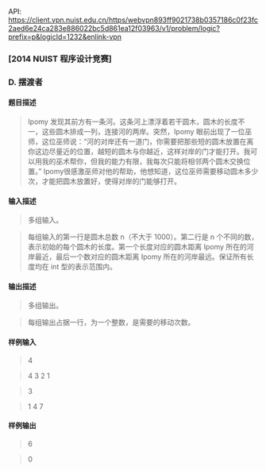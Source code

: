 API: https://client.vpn.nuist.edu.cn/https/webvpn893ff9021738b0357186c0f23fc2aed6e24ca283e886022bc5d861ea12f03963/v1/problem/logic?prefix=p&logicId=1232&enlink-vpn

### [2014 NUIST 程序设计竞赛]
### D. 摆渡者
> 
#### 题目描述
> Ipomy 发现其前方有一条河。这条河上漂浮着若干圆木，圆木的长度不一，这些圆木排成一列，连接河的两岸。突然，Ipomy 眼前出现了一位巫师，这位巫师说：“河的对岸还有一道门，你需要把那些短的圆木放置在离你这边尽量近的位置，越短的圆木与你越近，这样对岸的门才能打开。我可以用我的巫术帮你，但我的能力有限，我每次只能将相邻两个圆木交换位置。” Ipomy很感激巫师对他的帮助，他想知道，这位巫师需要移动圆木多少次，才能把圆木放置好，使得对岸的门能够打开。

#### 输入描述
> 多组输入。

> 每组输入的第一行是圆木总数 n（不大于 1000）。第二行是 n 个不同的数，表示初始的每个圆木的长度。第一个长度对应的圆木距离 Ipomy 所在的河岸最近，最后一个数对应的圆木距离 Ipomy 所在的河岸最远。保证所有长度均在 int 型的表示范围内。

#### 输出描述
> 多组输出。

> 每组输出占据一行，为一个整数，是需要的移动次数。

#### 样例输入
> 4

> 4 3 2 1

> 3

> 1 4 7

#### 样例输出
> 6

> 0